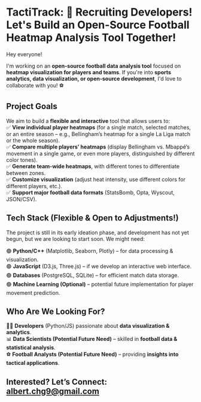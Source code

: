 # TactiTrack: 🚀 Recruiting Developers! Let's Build an Open-Source Football Heatmap Analysis Tool Together!  


Hey everyone!  

I'm working on an **open-source football data analysis tool** focused on **heatmap visualization for players and teams**. If you're into **sports analytics, data visualization, or open-source development**, I'd love to collaborate with you! ⚽  

## **Project Goals**  

We aim to build a **flexible and interactive** tool that allows users to:  
✅ **View individual player heatmaps** (for a single match, selected matches, or an entire season – e.g., Bellingham’s heatmap for a single La Liga match or the whole season).  
✅ **Compare multiple players’ heatmaps** (display Bellingham vs. Mbappé’s movement in a single game, or even more players, distinguished by different color tones).  
✅ **Generate team-wide heatmaps**, with different tones to differentiate between zones.  
✅ **Customize visualization** (adjust heat intensity, use different colors for different players, etc.).  
✅ **Support major football data formats** (StatsBomb, Opta, Wyscout, JSON/CSV).  

## **Tech Stack (Flexible & Open to Adjustments!)**  

The project is still in its early ideation phase, and development has not yet begun, but we are looking to start soon. We might need:  

🟢 **Python/C++** (Matplotlib, Seaborn, Plotly) – for data processing & visualization.  
🟢 **JavaScript** (D3.js, Three.js) – if we develop an interactive web interface.  
🟢 **Databases** (PostgreSQL, SQLite) – for efficient match data storage.  
🟢 **Machine Learning (Optional)** – potential future implementation for player movement prediction.  

## **Who Are We Looking For?**  

👨‍💻 **Developers** (Python/JS) passionate about **data visualization & analytics**.  
📊 **Data Scientists (Potential Future Need)** – skilled in **football data & statistical analysis**.  
⚽ **Football Analysts (Potential Future Need)** – providing **insights into tactical applications**.  

## **Interested? Let’s Connect: albert.chg9@gmail.com**  